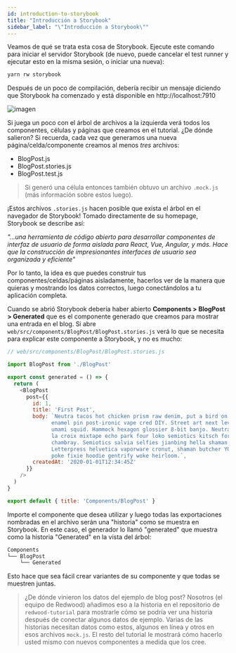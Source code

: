 ```yaml
---
id: introduction-to-storybook
title: "Introducción a Storybook"
sidebar_label: "\"Introducción a Storybook\""
---
```


Veamos de qué se trata esta cosa de Storybook. Ejecute este comando para iniciar el servidor Storybook (de nuevo, puede cancelar el test runner y ejecutar esto en la misma sesión, o iniciar una nueva):

```bash
yarn rw storybook
```

Después de un poco de compilación, debería recibir un mensaje diciendo que Storybook ha comenzado y está disponible en http://localhost:7910

![imagen](https://user-images.githubusercontent.com/300/95522673-8f078d00-0981-11eb-9551-0a211c726802.png)

Si juega un poco con el árbol de archivos a la izquierda verá todos los componentes, células y páginas que creamos en el tutorial. ¿De dónde salieron? Si recuerda, cada vez que generamos una nueva página/celda/componente creamos al menos *tres* archivos:

* BlogPost.js
* BlogPost.stories.js
* BlogPost.test.js

> Si generó una célula entonces también obtuvo un archivo `.mock.js` (más información sobre estos luego).

¡Estos archivos `.stories.js` hacen posible que exista el árbol en el navegador de Storybook! Tomado directamente de su homepage, Storybook se describe así:

*"...una herramienta de código abierto para desarrollar componentes de interfaz de usuario de forma aislada para React, Vue, Angular, y más. Hace que la construcción de impresionantes interfaces de usuario sea organizada y eficiente"*

Por lo tanto, la idea es que puedes construir tus componentes/celdas/páginas aisladamente, hacerlos ver de la manera que quieras y mostrando los datos correctos, luego conectándolos a tu aplicación completa.

Cuando se abrió Storybook debería haber abierto **Components > BlogPost > Generated** que es el componente generado que creamos para mostrar una entrada en el blog. Si abre `web/src/components/BlogPost/BlogPost.stories.js` verá lo que se necesita para explicar este componente a Storybook, y no es mucho:

```javascript
// web/src/components/BlogPost/BlogPost.stories.js

import BlogPost from './BlogPost'

export const generated = () => {
  return (
    <BlogPost
      post={{
        id: 1,
        title: 'First Post',
        body: `Neutra tacos hot chicken prism raw denim, put a bird on it
              enamel pin post-ironic vape cred DIY. Street art next level
              umami squid. Hammock hexagon glossier 8-bit banjo. Neutra
              la croix mixtape echo park four loko semiotics kitsch forage
              chambray. Semiotics salvia selfies jianbing hella shaman.
              Letterpress helvetica vaporware cronut, shaman butcher YOLO
              poke fixie hoodie gentrify woke heirloom.`,
        createdAt: '2020-01-01T12:34:45Z'
      }}
    />
  )
}

export default { title: 'Components/BlogPost' }
```

Importe el componente que desea utilizar y luego todas las exportaciones nombradas en el archivo serán una "historia" como se muestra en Storybook. En este caso, el generador lo llamó "generated" que muestra como la historia "Generated" en la vista del árbol:

```bash
Components
└── BlogPost
    └── Generated
```

Esto hace que sea fácil crear variantes de su componente y que todas se muestren juntas.

> ¿De dónde vinieron los datos del ejemplo de blog post? Nosotros (el equipo de Redwood) añadimos eso a la historia en el repositorio de `redwood-tutorial` para mostrarle cómo se podría ver una historia después de conectar algunos datos de ejemplo. Varias de las historias necesitan datos como estos, algunos en línea y otros en esos archivos `mock.js`. El resto del tutorial le mostrará cómo hacerlo usted mismo con nuevos componentes a medida que los cree.


